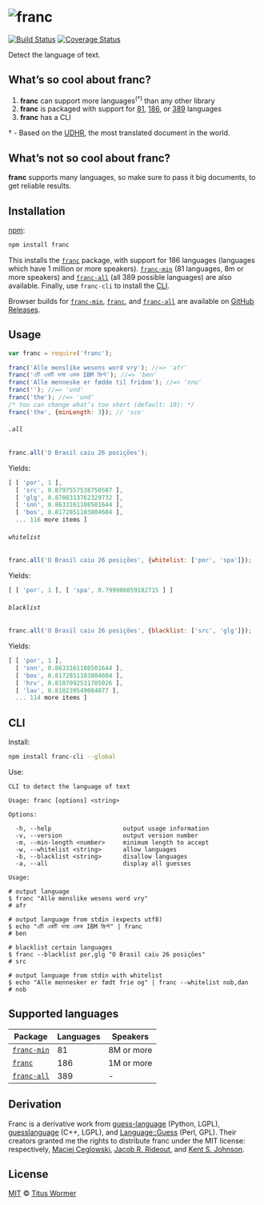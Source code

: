 # ![franc][logo]

[![Build Status][build-badge]][build-status]
[![Coverage Status][coverage-badge]][coverage-status]

Detect the language of text.

## What’s so cool about franc?

1.  **franc** can support more languages<sup>(†)</sup> than any other
    library
2.  **franc** is packaged with support for [81][s], [186][m], or [389][l]
    languages
3.  **franc** has a CLI

† - Based on the [UDHR][], the most translated document in the world.

## What’s not so cool about franc?

**franc** supports many languages, so make sure to pass it big documents,
to get reliable results.

## Installation

[npm][]:

```sh
npm install franc
```

This installs the [`franc`][m] package, with support for 186 languages
(languages which have 1 million or more speakers).  [`franc-min`][s] (81
languages, 8m or more speakers) and [`franc-all`][l] (all 389 possible
languages) are also available.  Finally, use `franc-cli` to install the
[CLI][].

Browser builds for [`franc-min`][s], [`franc`][m], and [`franc-all`][l] are
available on [GitHub Releases][releases].

## Usage

```javascript
var franc = require('franc');

franc('Alle menslike wesens word vry'); //=> 'afr'
franc('এটি একটি ভাষা একক IBM স্ক্রিপ্ট'); //=> 'ben'
franc('Alle menneske er fødde til fridom'); //=> 'nno'
franc(''); //=> 'und'
franc('the'); //=> 'und'
/* You can change what’s too short (default: 10): */
franc('the', {minLength: 3}); // 'sco'
```

###### `.all`

```js
franc.all('O Brasil caiu 26 posições');
```

Yields:

```js
[ [ 'por', 1 ],
  [ 'src', 0.8797557538750587 ],
  [ 'glg', 0.8708313762329732 ],
  [ 'snn', 0.8633161108501644 ],
  [ 'bos', 0.8172851103804604 ],
  ... 116 more items ]
```

###### `whitelist`

```js
franc.all('O Brasil caiu 26 posições', {whitelist: ['por', 'spa']});
```

Yields:

```js
[ [ 'por', 1 ], [ 'spa', 0.799906059182715 ] ]
```

###### `blacklist`

```js
franc.all('O Brasil caiu 26 posições', {blacklist: ['src', 'glg']});
```

Yields:

```js
[ [ 'por', 1 ],
  [ 'snn', 0.8633161108501644 ],
  [ 'bos', 0.8172851103804604 ],
  [ 'hrv', 0.8107092531705026 ],
  [ 'lav', 0.810239549084077 ],
  ... 114 more items ]
```

## CLI

Install:

```bash
npm install franc-cli --global
```

Use:

```text
CLI to detect the language of text

Usage: franc [options] <string>

Options:

  -h, --help                    output usage information
  -v, --version                 output version number
  -m, --min-length <number>     minimum length to accept
  -w, --whitelist <string>      allow languages
  -b, --blacklist <string>      disallow languages
  -a, --all                     display all guesses

Usage:

# output language
$ franc "Alle menslike wesens word vry"
# afr

# output language from stdin (expects utf8)
$ echo "এটি একটি ভাষা একক IBM স্ক্রিপ্ট" | franc
# ben

# blacklist certain languages
$ franc --blacklist por,glg "O Brasil caiu 26 posições"
# src

# output language from stdin with whitelist
$ echo "Alle mennesker er født frie og" | franc --whitelist nob,dan
# nob
```

## Supported languages

| Package | Languages | Speakers |
| ------- | --------- | -------- |
| [`franc-min`][s] | 81 | 8M or more |
| [`franc`][m] | 186 | 1M or more |
| [`franc-all`][l] | 389 | - |

## Derivation

Franc is a derivative work from [guess-language][] (Python, LGPL),
[guesslanguage][] (C++, LGPL), and [Language::Guess][language-guess]
(Perl, GPL).  Their creators granted me the rights to distribute franc
under the MIT license: respectively, [Maciej Ceglowski][grant-1],
[Jacob R. Rideout][grant-2], and [Kent S. Johnson][grant-3].

## License

[MIT][] © [Titus Wormer][home]

<!-- Definitions -->

[releases]: https://github.com/wooorm/franc/releases

[logo]: https://cdn.rawgit.com/wooorm/franc/a162cc0/logo.svg

[build-badge]: https://img.shields.io/travis/wooorm/franc.svg

[build-status]: https://travis-ci.org/wooorm/franc

[coverage-badge]: https://img.shields.io/codecov/c/github/wooorm/franc.svg

[coverage-status]: https://codecov.io/github/wooorm/franc

[npm]: https://docs.npmjs.com/cli/install

[guess-language]: http://code.google.com/p/guess-language/

[guesslanguage]: http://websvn.kde.org/branches/work/sonnet-refactoring/common/nlp/guesslanguage.cpp?view=markup

[language-guess]: http://web.archive.org/web/20090228163219/http://languid.cantbedone.org/

[grant-1]: https://github.com/wooorm/franc/issues/6#issuecomment-59669191

[grant-2]: https://github.com/wooorm/franc/issues/6#issuecomment-60196819

[grant-3]: https://github.com/wooorm/franc/issues/6#issuecomment-59936827

[mit]: LICENSE

[home]: http://wooorm.com

[cli]: #cli

[udhr]: http://unicode.org/udhr/

[s]: https://github.com/wooorm/franc/tree/master/packages/franc-min

[m]: https://github.com/wooorm/franc/tree/master/packages/franc

[l]: https://github.com/wooorm/franc/tree/master/packages/franc-all
